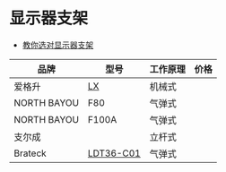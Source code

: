# 显示器支架

- [教你选对显示器支架](https://sale.jd.com/mall/JZpdU3wCjGDlvFT2.html)

| 品牌        | 型号                                               | 工作原理 | 价格 |
| ----------- | -------------------------------------------------- | -------- | ---- |
| 爱格升      | [LX](https://item.jd.com/100003242275.html)        | 机械式   |      |
| NORTH BAYOU | F80                                                | 气弹式   |      |
| NORTH BAYOU | F100A                                              | 气弹式   |      |
| 支尔成      |                                                    | 立杆式   |      |
| Brateck     | [LDT36-C01](https://item.jd.com/100010609864.html) | 气弹式   |      |


